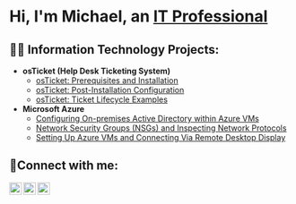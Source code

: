 <h1>Hi, I'm Michael, an <a href="https://linkedin.com/in/mdgerber">IT Professional</a></h1>

<h2>👨‍💻 Information Technology Projects:</h2>

- <b>osTicket (Help Desk Ticketing System)</b>
  - [osTicket: Prerequisites and Installation](https://github.com/mdgerber/osticket-prereqs)
  - [osTicket: Post-Installation Configuration](https://github.com/mdgerber/post-install-config)
  - [osTicket: Ticket Lifecycle Examples](https://github.com/mdgerber/osTicket-Ticket-Lifecycle-Examples)
- <b>Microsoft Azure</b>
  - [Configuring On-premises Active Directory within Azure VMs](https://github.com/mdgerber/Configuring-On-premises-Active-Directory-within-Azure-VMs)
  - [Network Security Groups (NSGs) and Inspecting Network Protocols](https://github.com/mdgerber/Network-Security-Groups-NSGs-and-Inspecting-Network-Protocols)
  - [Setting Up Azure VMs and Connecting Via Remote Desktop Display](https://github.com/mdgerber/Setting-up-Azure-VMs-and-connecting-via-Remote-Desktop-Display)

<h2>🤳Connect with me:</h2>

[<img align="left" alt="Josh | Twitter" width="22px" src="https://cdn.jsdelivr.net/npm/simple-icons@v3/icons/twitter.svg" />][twitter]
[<img align="left" alt="Josh | LinkedIn" width="22px" src="https://cdn.jsdelivr.net/npm/simple-icons@v3/icons/linkedin.svg" />][linkedin]
[<img align="left" alt="Josh | Instagram" width="22px" src="https://cdn.jsdelivr.net/npm/simple-icons@v3/icons/instagram.svg" />][instagram]

[twitter]: https://twitter.com/Josh
[instagram]: https://www.instagram.com/Josh
[linkedin]: https://linkedin.com/in/Josh
